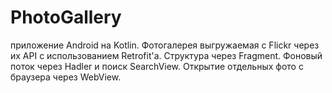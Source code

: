 # PhotoGallery

приложение Android на Kotlin. Фотогалерея выгружаемая с Flickr через их API c использованием Retrofit'a. 
Структура через Fragment. Фоновый поток через Hadler и поиск SearchView. Открытие отдельных фото с браузера через WebView.
